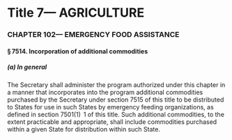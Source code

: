 
# Title 7— AGRICULTURE
### CHAPTER 102— EMERGENCY FOOD ASSISTANCE
#### § 7514. Incorporation of additional commodities
##### (a) In general

The Secretary shall administer the program authorized under this chapter in a manner that incorporates into the program additional commodities purchased by the Secretary under section 7515 of this title to be distributed to States for use in such States by emergency feeding organizations, as defined in section 7501(1)  1 of this title. Such additional commodities, to the extent practicable and appropriate, shall include commodities purchased within a given State for distribution within such State.
